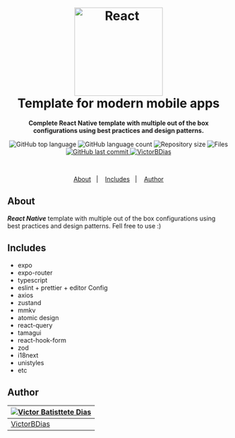 <h1 align="center">
  <img src="https://github.com/VictorBDias/flights-mobile/blob/main/src/assets/intro.jpeg" alt="React" width="200">
  <br>
    Template for modern mobile apps
  <br>
</h1>

<p align="center">
  <strong>Complete React Native template with multiple out of the box configurations using best practices and design patterns.</strong>
</p>

<p align="center">
  <img src="https://img.shields.io/github/languages/top/victorbdias/flights-mobile" alt="GitHub top language" >
  <img src="https://img.shields.io/github/languages/count/victorbdias/flights-mobile" alt="GitHub language count" >
  <img src="https://img.shields.io/github/languages/code-size/victorbdias/flights-mobile" alt="Repository size" >
  <img src="https://img.shields.io/github/directory-file-count/victorbdias/flights-mobile" alt="Files" >
  <a href="https://github.com/VictorBDias/flights-mobile/commits/main">
    <img src="https://img.shields.io/github/last-commit/victorbdias/flights-mobile" alt="GitHub last commit" >
    <img src="https://img.shields.io/badge/Created%20by-VictorBDias-blue" alt="VictorBDias" >
  </a>
</p>

<br>

<p align="center">
  <a href="#about">About</a>&nbsp;&nbsp;&nbsp;|&nbsp;&nbsp;&nbsp;
  <a href="#includes">Includes</a>&nbsp;&nbsp;&nbsp;|&nbsp;&nbsp;&nbsp;
  <a href="#author">Author</a>
</p>

## About

**_React Native_** template with multiple out of the box configurations using best practices and design patterns. Fell free to use :)

## Includes

- expo
- expo-router
- typescript
- eslint + prettier + editor Config
- axios
- zustand
- mmkv
- atomic design
- react-query
- tamagui
- react-hook-form
- zod
- i18next
- unistyles
- etc

## **Author**

| [![Victor Batisttete Dias](https://avatars.githubusercontent.com/u/30843291?size=100)](https://github.com/victorbdias) |
| ---------------------------------------------------------------------------------------------------------------------- |
| [VictorBDias](https://github.com/victorbdias)                                                                          |
